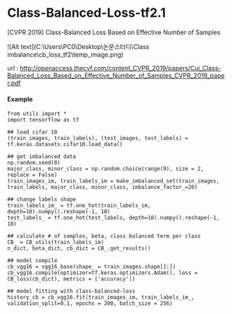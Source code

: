 # Class-Balanced-Loss-tf2.1
[CVPR 2019] Class-Balanced Loss Based on Effective Number of Samples

![Alt text](C:\Users\PC0\Desktop\논문스터디\Class imbalance\cb_loss_tf2\temp_image.png)


url : http://openaccess.thecvf.com/content_CVPR_2019/papers/Cui_Class-Balanced_Loss_Based_on_Effective_Number_of_Samples_CVPR_2019_paper.pdf

#### Example
```
from utils import *
import tensorflow as tf

## load cifar 10
(train_images, train_labels), (test_images, test_labels) = tf.keras.datasets.cifar10.load_data()

## get imbalanced data
np.random.seed(0)
major_class, minor_class = np.random.choice(range(9), size = 2, replace = False)
train_images_im, train_labels_im = make_imbalanced_set(train_images, train_labels, major_class, minor_class, imbalance_factor_=20)

## change labels shape
train_labels_im_ = tf.one_hot(train_labels_im, depth=10).numpy().reshape(-1, 10)
test_labels_ = tf.one_hot(test_labels, depth=10).numpy().reshape(-1, 10)

## calculate # of samples, beta, class balanced term per class
CB_ = CB_utils(train_labels_im)
n_dict, beta_dict, cb_dict = CB_.get_results()

## model compile
cb_vgg16 = vgg16_base(shape_ = train_images.shape[1:])
cb_vgg16.compile(optimizer=tf.keras.optimizers.Adam(), loss = CB_loss(cb_dict), metrics = ['accuracy'])

## model fitting with class-balanced-loss
history_cb = cb_vgg16.fit(train_images_im, train_labels_im_, validation_split=0.1, epochs = 200, batch_size = 256)


```


